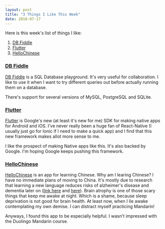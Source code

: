 ```yaml
---
layout: post
title: "3 Things I Like This Week"
date: 2018-07-17
---
```


Here is this week's list of things I like:

1. [DB Fiddle](https://www.db-fiddle.com/)
2. [Flutter](https://flutter.io/)
3. [HelloChinese](http://www.hellochinese.cc/)

### [DB Fiddle](https://www.db-fiddle.com/)

[DB Fiddle](https://www.db-fiddle.com/) is a SQL Database playground. It's very useful for collaboration. I like to use it when I want to try different queries out before actually running them on a database.

There's support for several versions of MySQL, PostgreSQL and SQLite.

### [Flutter](https://flutter.io/)

[Flutter](https://flutter.io/) is Google's new (at least it's new for me) SDK for making native apps for Android and iOS. I've never really been a huge fan of React-Native (I usually just go for Ionic if I need to make a quick app) and I find that this new framework makes allot more sense to me. 

I like the prospect of making Native apps like this. It's also backed by Google. I'm hoping Google keeps pushing this framework.

### [HelloChinese](http://www.hellochinese.cc/)

[HelloChinese](http://www.hellochinese.cc/) is an app for learning Chinese. Why am I learing Chinese? I have no immediate plans of moving to China. It's mostly due to research that learning a new language reduces risks of alzheimer's disease and dementia later on ([link here](https://bigthink.com/ideafeed/learning-a-new-language-later-in-life-helps-keep-your-brain-healthy) and [here](http://www.dailymail.co.uk/health/article-5363123/Learning-language-protect-ALZHEIMERS.html)). Brain atrophy is one of those scary things that keep me awake at night. Which is a shame, because sleep deprivation is not good for brain health. At least now, when I lie awake contemplating my own demise. I can distract myself practicing Mandarin! 

Anyways, I found this app to be especially helpful. I wasn't impressed with the Duolingo Mandarin course.

